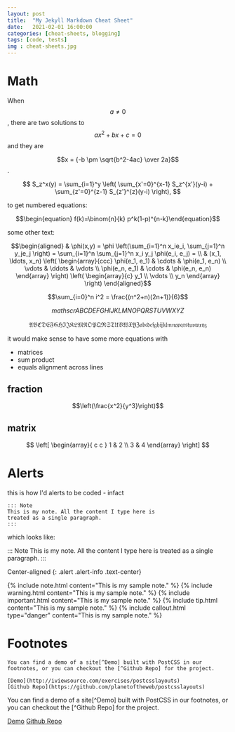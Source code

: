 ```yaml
---
layout: post
title:  "My Jekyll Markdown Cheat Sheet"
date:   2021-02-01 16:00:00
categories: [cheat-sheets, blogging]
tags: [code, tests]
img : cheat-sheets.jpg
---
```


# Math

When $$a \ne 0$$, there are two solutions to $$ax^2 + bx + c = 0$$ and they are

$$x = {-b \pm \sqrt{b^2-4ac} \over 2a}$$.

$$ S_z^x(y) = \sum_{i=1}^y \left( \sum_{x'=0}^{x-1} S_z^{x'}(y-i) + \sum_{z'=0}^{z-1} S_{z'}^{z}(y-i) \right), $$

to get numbered equations:

$$\begin{equation} f(k)=\binom{n}{k} p^k(1-p)^{n-k}\end{equation}$$

some other text:

$$\begin{aligned}
    & \phi(x,y) = \phi \left(\sum_{i=1}^n x_ie_i, \sum_{j=1}^n y_je_j \right)
    = \sum_{i=1}^n \sum_{j=1}^n x_i y_j \phi(e_i, e_j) = \\
    & (x_1, \ldots, x_n) \left( \begin{array}{ccc}
        \phi(e_1, e_1) & \cdots & \phi(e_1, e_n) \\
        \vdots & \ddots & \vdots \\
        \phi(e_n, e_1) & \cdots & \phi(e_n, e_n)
      \end{array} \right)
      \left( \begin{array}{c} y_1 \\
      \vdots \\
      y_n
      \end{array} 
      \right)
   \end{aligned}$$

$$\sum_{i=0}^n i^2 = \frac{(n^2+n)(2n+1)}{6}$$

$$mathscr{ABCDEFGHIJKLMNOPQRSTUVWXYZ}$$

$$\mathfrak{ABCDEFGHIJKLMNOPQRSTUVWXYZ} \mathfrak{abcdefghijklmnopqrstuvwxyz}$$

it would make sense to have some more equations with
- matrices
- sum product
- equals alignment across lines
## fraction

$$\left(\frac{x^2}{y^3}\right)$$	

## matrix

$$ \left[
  \begin{array}{ c c }
     1 & 2 \\
     3 & 4
  \end{array} \right]
$$

# Alerts	

this is how I'd alerts to be coded - infact

```
::: Note 
This is my note. All the content I type here is 
treated as a single paragraph.
:::
```

which looks like: 

::: Note 
This is my note. All the content I type here is 
treated as a single paragraph.
:::

Center-aligned
{: .alert .alert-info .text-center}


{% include note.html content="This is my sample note." %}
{% include warning.html content="This is my sample note." %}
{% include important.html content="This is my sample note." %}
{% include tip.html content="This is my sample note." %}
{% include callout.html type="danger" content="This is my sample note." %}


# Footnotes


```
You can find a demo of a site[^Demo] built with PostCSS in our footnotes, or you can checkout the [^Github Repo] for the project.

[Demo](http://iviewsource.com/exercises/postcsslayouts)
[Github Repo](https://github.com/planetoftheweb/postcsslayouts)
```

You can find a demo of a site[^Demo] built with PostCSS in our footnotes, or you can checkout the [^Github Repo] for the project.

[Demo](http://iviewsource.com/exercises/postcsslayouts)
[Github Repo](https://github.com/planetoftheweb/postcsslayouts)
